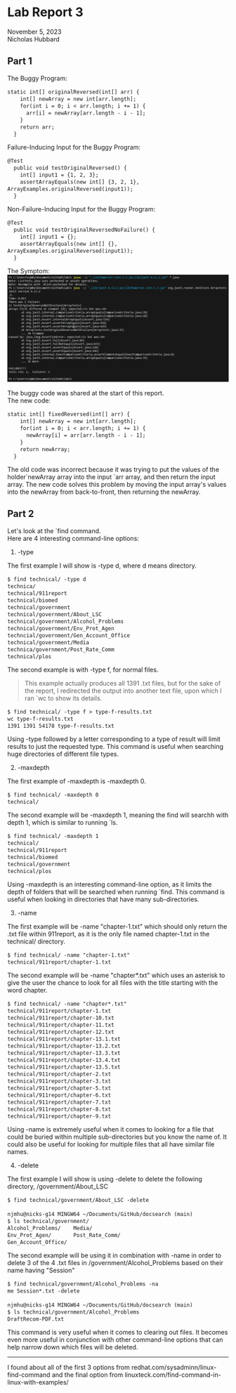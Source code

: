 # __Lab Report 3__  
November 5, 2023  
Nicholas Hubbard  

## Part 1
The Buggy Program:  
~~~
static int[] originalReversed(int[] arr) {
    int[] newArray = new int[arr.length];
    for(int i = 0; i < arr.length; i += 1) {
      arr[i] = newArray[arr.length - i - 1];
    }
    return arr;
  }
~~~  


Failure-Inducing Input for the Buggy Program:  
~~~
@Test
  public void testOriginalReversed() {
    int[] input1 = {1, 2, 3};
    assertArrayEquals(new int[] {3, 2, 1}, ArrayExamples.originalReversed(input1));
  }
~~~  

Non-Failure-Inducing Input for the Buggy Program:  
~~~
@Test
  public void testOriginalReversedNoFailure() {
    int[] input1 = {};
    assertArrayEquals(new int[] {}, ArrayExamples.originalReversed(input1));
  }
~~~

The Symptom:  
![Code](report3screenshot1.png)  

The buggy code was shared at the start of this report.    
The new code:
~~~
static int[] fixedReversed(int[] arr) {
    int[] newArray = new int[arr.length];
    for(int i = 0; i < arr.length; i += 1) {
      newArray[i] = arr[arr.length - i - 1];
    }
    return newArray;
  }
~~~

The old code was incorrect because it was trying to put the values of the holder\`newArray array into the input \`arr array, and then return the input array. The new code solves this problem by moving the input array's values into the newArray from back-to-front, then returning the newArray.  

## Part 2  
Let's look at the `find command.  
Here are 4 interesting command-line options:  

1. -type

The first example I will show is -type d, where d means directory.  
~~~
$ find technical/ -type d
technica/
technical/911report
technical/biomed
technical/government
technical/government/About_LSC
technical/government/Alcohol_Problems
technical/government/Env_Prot_Agen
techncial/government/Gen_Account_Office
technical/government/Media
technica/government/Post_Rate_Comm
technical/plos
~~~
The second example is with -type f, for normal files.
>This example actually produces all 1391 .txt files, but for the sake of the report, I redirected the output into another text file, upon which I ran `wc to show its details.
~~~
$ find technical/ -type f > type-f-results.txt
wc type-f-results.txt
1391 1391 54178 type-f-results.txt
~~~

Using -type followed by a letter corresponding to a type of result will limit results to just the requested type. This command is useful when searching huge directories of different file types.  

2. -maxdepth  

The first example of -maxdepth is -maxdepth 0.
~~~
$ find technical/ -maxdepth 0
technical/
~~~
The second example will be -maxdepth 1, meaning the find will searchh with depth 1, which is similar to running `ls.
~~~
$ find technical/ -maxdepth 1
technical/
technical/911report
technical/biomed
technical/government
technical/plos
~~~

Using -maxdepth is an interesting command-line option, as it limits the depth of folders that will be searched when running `find. This command is useful when looking in directories that have many sub-directories.  

3. -name

The first example will be -name "chapter-1.txt" which should only return the .txt file within 911report, as it is the only file named chapter-1.txt in the technical/ directory.
~~~
$ find technical/ -name "chapter-1.txt"
technical/911report/chapter-1.txt
~~~
The second example will be -name "chapter*.txt" which uses an asterisk to give the user the chance to look for all files with the title starting with the word chapter.
~~~
$ find technical/ -name "chapter*.txt"
technical/911report/chapter-1.txt
technical/911report/chapter-10.txt
technical/911report/chapter-11.txt
technical/911report/chapter-12.txt
technical/911report/chapter-13.1.txt
technical/911report/chapter-13.2.txt
technical/911report/chapter-13.3.txt
technical/911report/chapter-13.4.txt
technical/911report/chapter-13.5.txt
technical/911report/chapter-2.txt
technical/911report/chapter-3.txt
technical/911report/chapter-5.txt
technical/911report/chapter-6.txt
technical/911report/chapter-7.txt
technical/911report/chapter-8.txt
technical/911report/chapter-9.txt
~~~

Using -name is extremely useful when it comes to looking for a file that could be buried within multiple sub-directories but you know the name of. It could also be useful for looking for multiple files that all have similar file names.  

4. -delete

The first example I will show is using -delete to delete the following directory, /government/About_LSC
~~~
$ find technical/government/About_LSC -delete

njmhu@nicks-g14 MINGW64 ~/Documents/GitHub/docsearch (main)
$ ls technical/government/
Alcohol_Problems/    Media/
Env_Prot_Agen/       Post_Rate_Comm/
Gen_Account_Office/
~~~
The second example will be using it in combination with -name in order to delete 3 of the 4 .txt files in /government/Alcohol_Problems based on their name having "Session"
~~~
$ find technical/government/Alcohol_Problems -na
me Session*.txt -delete

njmhu@nicks-g14 MINGW64 ~/Documents/GitHub/docsearch (main)
$ ls technical/government/Alcohol_Problems
DraftRecom-PDF.txt
~~~

This command is very useful when it comes to clearing out files. It becomes even more useful in conjunction with other command-line options that can help narrow down which files will be deleted.  
  


------------------------------------------------------------------------------------------------------------------------------------------------------------------
I found about all of the first 3 options from redhat.com/sysadminn/linux-find-command and the final option from linuxteck.com/find-command-in-linux-with-examples/
